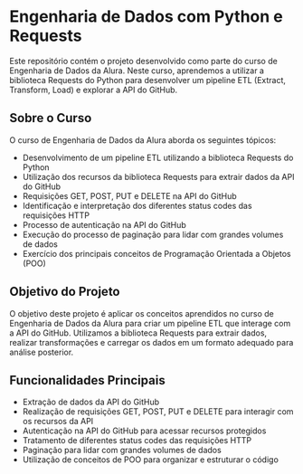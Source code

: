 # Engenharia de Dados com Python e Requests

Este repositório contém o projeto desenvolvido como parte do curso de Engenharia de Dados da Alura. Neste curso, aprendemos a utilizar a biblioteca Requests do Python para desenvolver um pipeline ETL (Extract, Transform, Load) e explorar a API do GitHub.

## Sobre o Curso

O curso de Engenharia de Dados da Alura aborda os seguintes tópicos:

- Desenvolvimento de um pipeline ETL utilizando a biblioteca Requests do Python
- Utilização dos recursos da biblioteca Requests para extrair dados da API do GitHub
- Requisições GET, POST, PUT e DELETE na API do GitHub
- Identificação e interpretação dos diferentes status codes das requisições HTTP
- Processo de autenticação na API do GitHub
- Execução do processo de paginação para lidar com grandes volumes de dados
- Exercício dos principais conceitos de Programação Orientada a Objetos (POO)

## Objetivo do Projeto

O objetivo deste projeto é aplicar os conceitos aprendidos no curso de Engenharia de Dados da Alura para criar um pipeline ETL que interage com a API do GitHub. Utilizamos a biblioteca Requests para extrair dados, realizar transformações e carregar os dados em um formato adequado para análise posterior.

## Funcionalidades Principais

- Extração de dados da API do GitHub
- Realização de requisições GET, POST, PUT e DELETE para interagir com os recursos da API
- Autenticação na API do GitHub para acessar recursos protegidos
- Tratamento de diferentes status codes das requisições HTTP
- Paginação para lidar com grandes volumes de dados
- Utilização de conceitos de POO para organizar e estruturar o código
